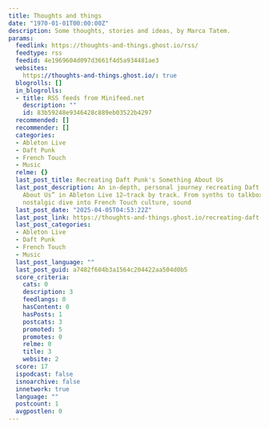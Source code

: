 ```yaml
---
title: Thoughts and things
date: "1970-01-01T00:00:00Z"
description: Some thoughts, stories and ideas, by Marca Tatem.
params:
  feedlink: https://thoughts-and-things.ghost.io/rss/
  feedtype: rss
  feedid: 4e1969604d097d3661f4d5a934481ae3
  websites:
    https://thoughts-and-things.ghost.io/: true
  blogrolls: []
  in_blogrolls:
  - title: RSS feeds from Minifeed.net
    description: ""
    id: 83b59248e9346428c889eb03522b4297
  recommended: []
  recommender: []
  categories:
  - Ableton Live
  - Daft Punk
  - French Touch
  - Music
  relme: {}
  last_post_title: Recreating Daft Punk's Something About Us
  last_post_description: An in-depth, personal journey recreating Daft Punk’s “Something
    About Us” in Ableton Live 12—track by track. From synths to talkbox guitars, a
    nostalgic dive into French Touch culture, sound
  last_post_date: "2025-04-05T04:53:22Z"
  last_post_link: https://thoughts-and-things.ghost.io/recreating-daft-punks-something-about-us/
  last_post_categories:
  - Ableton Live
  - Daft Punk
  - French Touch
  - Music
  last_post_language: ""
  last_post_guid: a7482f604b3a1564c204422aa504d0b5
  score_criteria:
    cats: 0
    description: 3
    feedlangs: 0
    hasContent: 0
    hasPosts: 1
    postcats: 3
    promoted: 5
    promotes: 0
    relme: 0
    title: 3
    website: 2
  score: 17
  ispodcast: false
  isnoarchive: false
  innetwork: true
  language: ""
  postcount: 1
  avgpostlen: 0
---
```

